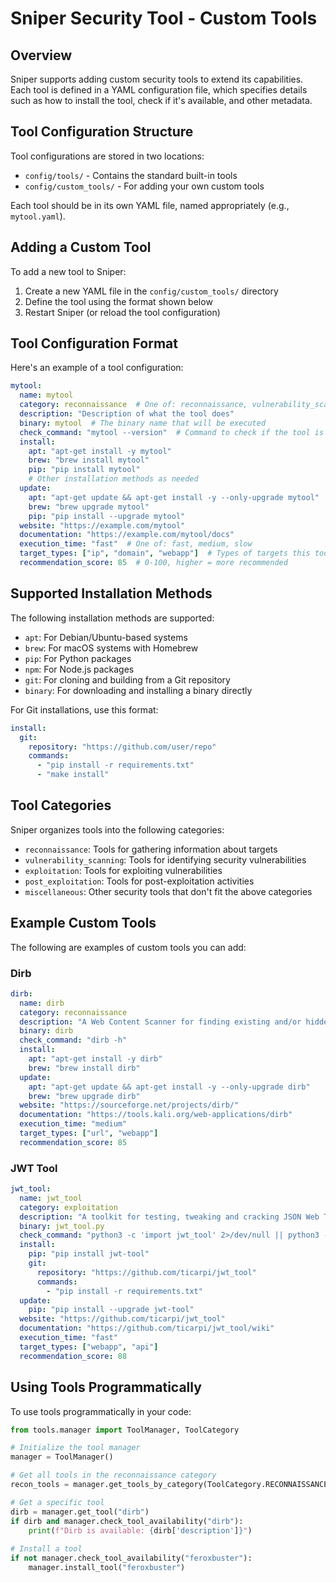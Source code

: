 # Sniper Security Tool - Custom Tools

## Overview

Sniper supports adding custom security tools to extend its capabilities. Each tool is defined in a YAML configuration file, which specifies details such as how to install the tool, check if it's available, and other metadata.

## Tool Configuration Structure

Tool configurations are stored in two locations:
- `config/tools/` - Contains the standard built-in tools
- `config/custom_tools/` - For adding your own custom tools

Each tool should be in its own YAML file, named appropriately (e.g., `mytool.yaml`).

## Adding a Custom Tool

To add a new tool to Sniper:

1. Create a new YAML file in the `config/custom_tools/` directory
2. Define the tool using the format shown below
3. Restart Sniper (or reload the tool configuration)

## Tool Configuration Format

Here's an example of a tool configuration:

```yaml
mytool:
  name: mytool
  category: reconnaissance  # One of: reconnaissance, vulnerability_scanning, exploitation, post_exploitation, miscellaneous
  description: "Description of what the tool does"
  binary: mytool  # The binary name that will be executed
  check_command: "mytool --version"  # Command to check if the tool is installed
  install:
    apt: "apt-get install -y mytool"
    brew: "brew install mytool"
    pip: "pip install mytool"
    # Other installation methods as needed
  update:
    apt: "apt-get update && apt-get install -y --only-upgrade mytool"
    brew: "brew upgrade mytool"
    pip: "pip install --upgrade mytool"
  website: "https://example.com/mytool"
  documentation: "https://example.com/mytool/docs"
  execution_time: "fast"  # One of: fast, medium, slow
  target_types: ["ip", "domain", "webapp"]  # Types of targets this tool works with
  recommendation_score: 85  # 0-100, higher = more recommended
```

## Supported Installation Methods

The following installation methods are supported:

- `apt`: For Debian/Ubuntu-based systems
- `brew`: For macOS systems with Homebrew
- `pip`: For Python packages
- `npm`: For Node.js packages
- `git`: For cloning and building from a Git repository
- `binary`: For downloading and installing a binary directly

For Git installations, use this format:

```yaml
install:
  git:
    repository: "https://github.com/user/repo"
    commands:
      - "pip install -r requirements.txt"
      - "make install"
```

## Tool Categories

Sniper organizes tools into the following categories:

- `reconnaissance`: Tools for gathering information about targets
- `vulnerability_scanning`: Tools for identifying security vulnerabilities
- `exploitation`: Tools for exploiting vulnerabilities
- `post_exploitation`: Tools for post-exploitation activities
- `miscellaneous`: Other security tools that don't fit the above categories

## Example Custom Tools

The following are examples of custom tools you can add:

### Dirb

```yaml
dirb:
  name: dirb
  category: reconnaissance
  description: "A Web Content Scanner for finding existing and/or hidden web directories and files"
  binary: dirb
  check_command: "dirb -h"
  install:
    apt: "apt-get install -y dirb"
    brew: "brew install dirb"
  update:
    apt: "apt-get update && apt-get install -y --only-upgrade dirb"
    brew: "brew upgrade dirb"
  website: "https://sourceforge.net/projects/dirb/"
  documentation: "https://tools.kali.org/web-applications/dirb"
  execution_time: "medium"
  target_types: ["url", "webapp"]
  recommendation_score: 85
```

### JWT Tool

```yaml
jwt_tool:
  name: jwt_tool
  category: exploitation
  description: "A toolkit for testing, tweaking and cracking JSON Web Tokens"
  binary: jwt_tool.py
  check_command: "python3 -c 'import jwt_tool' 2>/dev/null || python3 -c 'import sys; sys.exit(1)'"
  install:
    pip: "pip install jwt-tool"
    git: 
      repository: "https://github.com/ticarpi/jwt_tool"
      commands:
        - "pip install -r requirements.txt"
  update:
    pip: "pip install --upgrade jwt-tool"
  website: "https://github.com/ticarpi/jwt_tool"
  documentation: "https://github.com/ticarpi/jwt_tool/wiki"
  execution_time: "fast"
  target_types: ["webapp", "api"]
  recommendation_score: 88
```

## Using Tools Programmatically

To use tools programmatically in your code:

```python
from tools.manager import ToolManager, ToolCategory

# Initialize the tool manager
manager = ToolManager()

# Get all tools in the reconnaissance category
recon_tools = manager.get_tools_by_category(ToolCategory.RECONNAISSANCE)

# Get a specific tool
dirb = manager.get_tool("dirb")
if dirb and manager.check_tool_availability("dirb"):
    print(f"Dirb is available: {dirb['description']}")
    
# Install a tool
if not manager.check_tool_availability("feroxbuster"):
    manager.install_tool("feroxbuster")
``` 
